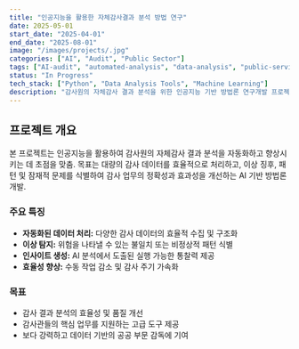 ```yaml
---
title: "인공지능을 활용한 자체감사결과 분석 방법 연구"
date: 2025-05-01
start_date: "2025-04-01"
end_date: "2025-08-01"
image: "/images/projects/.jpg"
categories: ["AI", "Audit", "Public Sector"]
tags: ["AI-audit", "automated-analysis", "data-analysis", "public-service"]
status: "In Progress"
tech_stack: ["Python", "Data Analysis Tools", "Machine Learning"]
description: "감사원의 자체감사 결과 분석을 위한 인공지능 기반 방법론 연구개발 프로젝트로, 감사 프로세스의 효율성과 심도를 향상시키는 것을 목표로 함."
---
```


## 프로젝트 개요

본 프로젝트는 인공지능을 활용하여 감사원의 자체감사 결과 분석을 자동화하고 향상시키는 데 초점을 맞춤. 목표는 대량의 감사 데이터를 효율적으로 처리하고, 이상 징후, 패턴 및 잠재적 문제를 식별하여 감사 업무의 정확성과 효과성을 개선하는 AI 기반 방법론 개발.

### 주요 특징

* **자동화된 데이터 처리:** 다양한 감사 데이터의 효율적 수집 및 구조화
* **이상 탐지:** 위험을 나타낼 수 있는 불일치 또는 비정상적 패턴 식별
* **인사이트 생성:** AI 분석에서 도출된 실행 가능한 통찰력 제공
* **효율성 향상:** 수동 작업 감소 및 감사 주기 가속화

### 목표

* 감사 결과 분석의 효율성 및 품질 개선
* 감사관들의 핵심 업무를 지원하는 고급 도구 제공
* 보다 강력하고 데이터 기반의 공공 부문 감독에 기여